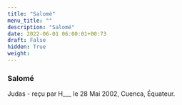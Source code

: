 ```yaml
---
title: "Salomé"
menu_title: ""
description: "Salomé"
date: 2022-06-01 06:00:01+00:73
draft: False
hidden: True
weight:
---
```

### Salomé

Judas - reçu par H___  le 28 Mai 2002, Cuenca, Équateur.



